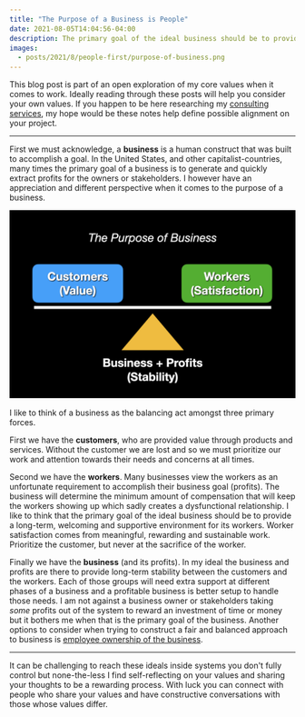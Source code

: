 ```yaml
---
title: "The Purpose of a Business is People"
date: 2021-08-05T14:04:56-04:00
description: The primary goal of the ideal business should be to provide a long-term, welcoming and supportive environment for its workers. Worker satisfaction comes from meaningful, rewarding and sustainable work.
images:
  - posts/2021/8/people-first/purpose-of-business.png
---
```


This blog post is part of an open exploration of my core values when it comes to work. Ideally reading through these posts will help you consider your own values. If you happen to be here researching my [consulting services](/for-hire/), my hope would be these notes help define possible alignment on your project.

---

First we must acknowledge, a **business** is a human construct that was built to accomplish a goal. In the United States, and other capitalist-countries, many times the primary goal of a business is to generate and quickly extract profits for the owners or stakeholders. I however have an appreciation and different perspective when it comes to the purpose of a business.

![The purpose of a business](purpose-of-business.png)

I like to think of a business as the balancing act amongst three primary forces. 

First we have the **customers**, who are provided value through products and services. Without the customer we are lost and so we must prioritize our work and attention towards their needs and concerns at all times. 

Second we have the **workers**. Many businesses view the workers as an unfortunate requirement to accomplish their business goal (profits). The business will determine the minimum amount of compensation that will keep the workers showing up which sadly creates a dysfunctional relationship. I like to think that the primary goal of the ideal business should be to provide a long-term, welcoming and supportive environment for its workers. Worker satisfaction comes from meaningful, rewarding and sustainable work. Prioritize the customer, but never at the sacrifice of the worker.

Finally we have the **business** (and its profits). In my ideal the business and profits are there to provide long-term stability between the customers and the workers. Each of those groups will need extra support at different phases of a business and a profitable business is better setup to handle those needs. I am not against a business owner or stakeholders taking *some* profits out of the system to reward an investment of time or money but it bothers me when that is the primary goal of the business. Another options to consider when trying to construct a fair and balanced approach to business is [employee ownership of the business](https://blog.testdouble.com/posts/2020-05-12-esop-owned/).

---

It can be challenging to reach these ideals inside systems you don't fully control but none-the-less I find self-reflecting on your values and sharing your thoughts to be a rewarding process. With luck you can connect with people who share your values and have constructive conversations with those whose values differ.
